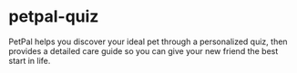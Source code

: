 # petpal-quiz
PetPal helps you discover your ideal pet through a personalized quiz, then provides a detailed care guide so you can give your new friend the best start in life.
